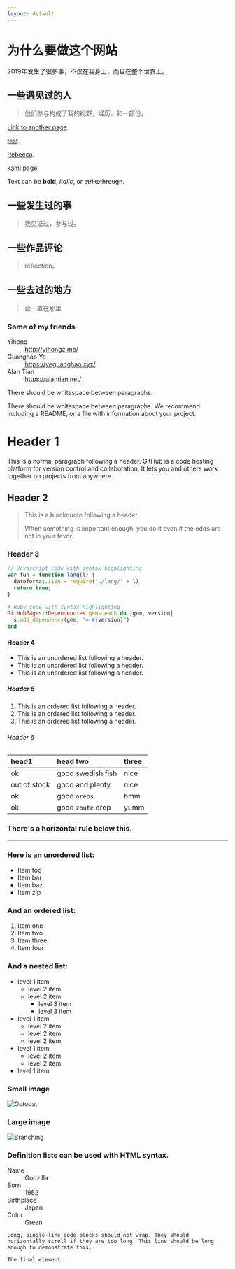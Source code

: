 ```yaml
---
layout: default
---
```



# 为什么要做这个网站
2019年发生了很多事，不仅在我身上，而且在整个世界上。

## 一些遇见过的人

> 他们参与构成了我的视野，经历，和一部份。


[Link to another page](./another-page.html).

[test](./test.html).

[Rebecca](./_articles/_people/rebecca.html).



[kami page](./_articles/_comment/kami.html).

Text can be **bold**, _italic_, or ~~strikethrough~~.


## 一些发生过的事

> 我见证过，参与过。


## 一些作品评论

> reflection。

## 一些去过的地方

> 会一直在那里


### Some of my friends 

<dl>
<dt>Yihong</dt>
  <dd><a href="http://yihongz.me/">http://yihongz.me/</a></dd>
<dt>Guanghao Ye</dt>
  <dd><a href="https://yeguanghao.xyz/">https://yeguanghao.xyz/</a></dd>
<dt>Alan Tian</dt>
  <dd><a href="https://alantian.net/">https://alantian.net/</a></dd>
</dl>



There should be whitespace between paragraphs.

There should be whitespace between paragraphs. We recommend including a README, or a file with information about your project.

# Header 1

This is a normal paragraph following a header. GitHub is a code hosting platform for version control and collaboration. It lets you and others work together on projects from anywhere.


## Header 2

> This is a blockquote following a header.
>
> When something is important enough, you do it even if the odds are not in your favor.

### Header 3

```js
// Javascript code with syntax highlighting.
var fun = function lang(l) {
  dateformat.i18n = require('./lang/' + l)
  return true;
}
```

```ruby
# Ruby code with syntax highlighting
GitHubPages::Dependencies.gems.each do |gem, version|
  s.add_dependency(gem, "= #{version}")
end
```

#### Header 4

*   This is an unordered list following a header.
*   This is an unordered list following a header.
*   This is an unordered list following a header.

##### Header 5

1.  This is an ordered list following a header.
2.  This is an ordered list following a header.
3.  This is an ordered list following a header.

###### Header 6

| head1        | head two          | three |
|:-------------|:------------------|:------|
| ok           | good swedish fish | nice  |
| out of stock | good and plenty   | nice  |
| ok           | good `oreos`      | hmm   |
| ok           | good `zoute` drop | yumm  |

### There's a horizontal rule below this.

* * *

### Here is an unordered list:

*   Item foo
*   Item bar
*   Item baz
*   Item zip

### And an ordered list:

1.  Item one
1.  Item two
1.  Item three
1.  Item four

### And a nested list:

- level 1 item
  - level 2 item
  - level 2 item
    - level 3 item
    - level 3 item
- level 1 item
  - level 2 item
  - level 2 item
  - level 2 item
- level 1 item
  - level 2 item
  - level 2 item
- level 1 item

### Small image

![Octocat](https://github.githubassets.com/images/icons/emoji/octocat.png)

### Large image

![Branching](https://guides.github.com/activities/hello-world/branching.png)


### Definition lists can be used with HTML syntax.

<dl>
<dt>Name</dt>
<dd>Godzilla</dd>
<dt>Born</dt>
<dd>1952</dd>
<dt>Birthplace</dt>
<dd>Japan</dd>
<dt>Color</dt>
<dd>Green</dd>
</dl>

```
Long, single-line code blocks should not wrap. They should horizontally scroll if they are too long. This line should be long enough to demonstrate this.
```

```
The final element.
```
